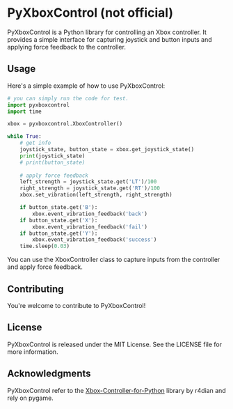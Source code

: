 # PyXboxControl (not official)

PyXboxControl is a Python library for controlling an Xbox controller. It provides a simple interface for capturing joystick and button inputs and applying force feedback to the controller.

## Usage

Here's a simple example of how to use PyXboxControl:

```python
# you can simply run the code for test.
import pyxboxcontrol
import time

xbox = pyxboxcontrol.XboxController()

while True:
    # get info
    joystick_state, button_state = xbox.get_joystick_state()
    print(joystick_state)
    # print(button_state)
    
    # apply force feedback
    left_strength = joystick_state.get('LT')/100
    right_strength = joystick_state.get('RT')/100
    xbox.set_vibration(left_strength, right_strength)

    if button_state.get('B'):
        xbox.event_vibration_feedback('back')
    if button_state.get('X'):
        xbox.event_vibration_feedback('fail')
    if button_state.get('Y'):
        xbox.event_vibration_feedback('success')
    time.sleep(0.03)
```

You can use the XboxController class to capture inputs from the controller and apply force feedback.

## Contributing

You're welcome to contribute to PyXboxControl! 

## License

PyXboxControl is released under the MIT License. See the LICENSE file for more information.

## Acknowledgments

PyXboxControl refer to the [Xbox-Controller-for-Python](https://github.com/r4dian/Xbox-Controller-for-Python) library by r4dian and rely on pygame. 
